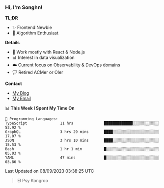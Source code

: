 ### Hi, I'm Songhn!

**TL;DR**

- ✨ Frontend Newbie
- 🎈 Algorithm Enthusiast

**Details**

- 🎯 Work mostly with React & Node.js
- 📊 Interest in data visualization
- ☁️ Current focus on Observability & DevOps domains
- 🏳️ Retired ACMer or OIer

**Contact**
- [My Blog](https://blog.songhn.com)
- [My Email](mailto:songhn233@gmail.com)

<!--START_SECTION:waka-->
📊 **This Week I Spent My Time On** 

```text
💬 Programming Languages: 
TypeScript               11 hrs              █████████████░░░░░░░░░░░░   53.92 % 
GraphQL                  3 hrs 29 mins       ████░░░░░░░░░░░░░░░░░░░░░   17.07 % 
JSON                     3 hrs 10 mins       ████░░░░░░░░░░░░░░░░░░░░░   15.53 % 
Bash                     1 hr 1 min          █░░░░░░░░░░░░░░░░░░░░░░░░   05.03 % 
YAML                     47 mins             █░░░░░░░░░░░░░░░░░░░░░░░░   03.86 % 
```


 Last Updated on 08/09/2023 03:38:25 UTC
<!--END_SECTION:waka-->

> El Psy Kongroo
